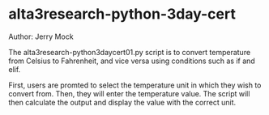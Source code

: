 # alta3research-python-3day-cert

Author: Jerry Mock

The alta3research-python3daycert01.py script is to convert temperature from Celsius to Fahrenheit, and vice versa using conditions such as if and elif.

First, users are promted to select the temperature unit in which they wish to convert from. Then, they will enter the temperature value. 
The script will then calculate the output and display the value with the correct unit. 
